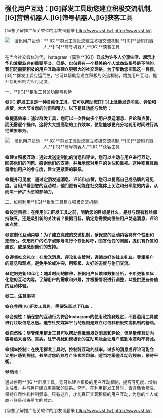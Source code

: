 ## **强化用户互动：**[IG]**群发工具助您建立积极交流机制,**[IG]**营销机器人,**[IG]**筛号机器人,**[IG]**获客工具**

[😍想了解推广相关软件的朋友请登录 http://www.vst.tw](http://www.vst.tw)

 <center><img src="https://vst.tw/MP4/tuiguang/png/5.png" alt="强化用户互动：**[IG]**群发工具助您建立积极交流机制,**[IG]**营销机器人,**[IG]**筛号机器人,**[IG]**获客工具"></center>

在当今社交媒体时代，Instagram（简称**[IG]**）已成为许多人分享生活、展示才华和发展业务的重要平台。但是，仅仅拥有一个精美的个人或商业账号是不够的，我们还需要积极的用户互动来建立更强大的社交网络。为了帮助您实现这一目标，**[IG]**群发工具应运而生，它可以帮助您建立积极的交流机制，增加用户互动，提升您的影响力和可见度。

一、**[IG]**群发工具的功能与优势

**😄**[IG]**群发工具是一种自动化工具，它可以帮助您在**[IG]**上批量发送消息、评论和点赞，大大节省您的时间和精力。以下是其功能与优势：**

**😄提高效率：通过群发工具，您可以一次性向多个用户发送消息、评论和点赞，而无需逐个操作。这将大大提高您的工作效率，使您能够更充分地利用时间进行其他重要事务。**

 <center><img src="https://vst.tw/MP4/tuiguang/png/1.png" alt="强化用户互动：**[IG]**群发工具助您建立积极交流机制,**[IG]**营销机器人,**[IG]**筛号机器人,**[IG]**获客工具"></center>

**😄建立积极互动：通过发送定制化的消息和评论，您可以主动与用户进行互动，回答他们的问题、感谢他们的支持，并展示您对用户的关注和重视。这种积极互动将增加用户的参与度，建立更紧密的联系。**

**😄提升可见度：通过定期发送消息、评论和点赞，您可以提高自己或品牌的可见度。当用户看到您的互动时，他们更有可能在社交媒体上关注和分享您的内容，从而进一步扩大您的影响力。**

二、如何利用**[IG]**群发工具建立积极交流机制

**😄设定目标：在使用**[IG]**群发工具之前，明确您的目标是什么。是想与现有粉丝保持联系，还是吸引新的关注者？根据目标，确定您需要向哪些用户发送消息、评论和点赞。**

**😄定制化互动内容：为了建立真诚的交流机制，确保您的互动内容具有个性化和定制化。使用用户的名字或账号进行个性化称呼，回答他们的问题，提供有价值的建议，或是感谢他们的支持。**

**😄遵循社交礼仪：在发送消息、评论和点赞时，遵循良好的社交礼仪。尊重用户的意见和观点，避免争论或冲突，用积极、友好的态度与他们交流。**

**😄定期更新和优化：随着时间的推移，根据用户反馈和数据分析，不断更新和优化您的互动内容。了解用户的需求和兴趣，并根据情况进行调整，以提供更有价值的互动体验。**

**😄三、注意事项**

**😄在使用**[IG]**群发工具时，需要注意以下几点：**

**😄合规性：确保您的互动行为符合Instagram的使用政策和规定，不要滥用工具或进行垃圾信息发送。遵守社交媒体平台的规则是建立可信和积极交流机制的基础。**

**😄自然性：尽管使用群发工具可以帮助您批量发送消息和评论，但尽量使互动内容看起来自然、真实。过于机械和模板化的互动可能会让用户感到冷漠和不真诚。**

**😄频率控制：在使用群发工具时，控制好互动的频率。过多的消息或评论可能会让用户感到烦扰，甚至对您的账号产生负面印象。适当地掌握互动的频率，保持平衡。**

**😄结语：**

通过使用**[IG]**群发工具，您可以建立积极的用户互动机制，提高可见度、增加关注者，并与用户建立更亲密的联系。然而，在利用群发工具时，请遵循合规性、保持自然性和控制频率。只有这样，才能真正实现积极的用户互动，为您的个人或商业账号带来更大的成功。

[😍想了解推广相关软件的朋友请登录 http://www.vst.tw](http://www.vst.tw)




